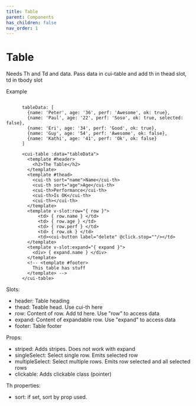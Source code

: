 ```yaml
---
title: Table
parent: Components
has_children: false
nav_order: 1
---
```


# Table

Needs Th and Td and data.
Pass data in cui-table and add th in thead slot, td in tbody slot

Example
```

      tableData: [
        {name: 'Peter', age: '36', perf: 'Awesome', ok: true},
        {name: 'Paul', age: '22', perf: 'Soso', ok: true, selected: false},
        {name: 'Eri', age: '34', perf: 'Good', ok: true},
        {name: 'Guy', age: '54', perf: 'Awesome', ok: false},
        {name: 'Kathi', age: '41', perf: 'Ok', ok: false}
      ]

      <cui-table :data="tableData">
        <template #header>
          <h2>The Table</h2>
        </template>
        <template #thead>
          <cui-th sort="name">Name</cui-th>
          <cui-th sort="age">Age</cui-th>
          <cui-th>Performance</cui-th>
          <cui-th>Is OK</cui-th>
          <cui-th></cui-th>
        </template>
        <template v-slot:row="{ row }">
            <td> { row.name } </td>
            <td> { row.age } </td>
            <td> { row.perf } </td>
            <td> { row.ok } </td>
            <td><cui-button label="delete" @click.stop=""/></td>
        </template>
        <template v-slot:expand="{ expand }">
          <div> { expand.name } </div>
        </template>
        <!-- <template #footer>
          This table has stuff
        </template> -->
      </cui-table>

```

Slots:
- header: Table heading
- thead: Teable head. Use cui-th here
- row: Content of row. Add td here. Use "row" to access data
- expand: Content of expandable row. Use "expand" to access data
- footer: Table footer


Props:
- striped: Adds stripes. Does not work with expand
- singleSelect: Select single row. Emits selected row
- multipleSelect: Select multiple rows. Emits row selected and all selected rows
- clickable: Adds clickable class (pointer)

Th properties:
- sort: if set, sort by prop used.